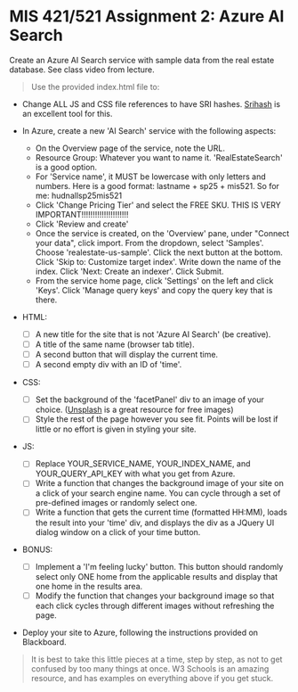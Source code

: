 # MIS 421/521 Assignment 2: Azure AI Search

Create an Azure AI Search service with sample data from the real estate database. See class video from lecture.

>Use the provided index.html file to:
- Change ALL JS and CSS file references to have SRI hashes. [Srihash](srihash.org) is an excellent tool for this.
- In Azure, create a new 'AI Search' service with the following aspects:
	- On the Overview page of the service, note the URL.
	- Resource Group: Whatever you want to name it. 'RealEstateSearch' is a good option.
	- For 'Service name', it MUST be lowercase with only letters and numbers. Here is a good format: lastname + sp25 + mis521. So for me: hudnallsp25mis521
	- Click 'Change Pricing Tier' and select the FREE SKU. THIS IS VERY IMPORTANT!!!!!!!!!!!!!!!!!!!!!
	- Click 'Review and create'
	- Once the service is created, on the 'Overview' pane, under "Connect your data", click import. From the dropdown, select 'Samples'. Choose 'realestate-us-sample'. Click the next button at the bottom. Click 'Skip to: Customize target index'. Write down the name of the index. Click 'Next: Create an indexer'. Click Submit.
	- From the service home page, click 'Settings' on the left and click 'Keys'. Click 'Manage query keys' and copy the query key that is there.
	

- HTML:
  - [ ] A new title for the site that is not 'Azure AI Search' (be creative).
  - [ ] A title of the same name (browser tab title).
  - [ ] A second button that will display the current time.
  - [ ] A second empty div with an ID of 'time'.
- CSS:
  - [ ] Set the background of the 'facetPanel' div to an image of your choice. ([Unsplash](unsplash.com) is a great resource for free images)
  - [ ] Style the rest of the page however you see fit. Points will be lost if little or no effort is given in styling your site.
- JS:
  - [ ] Replace YOUR_SERVICE_NAME, YOUR_INDEX_NAME, and YOUR_QUERY_API_KEY with what you get from Azure.
  - [ ] Write a function that changes the background image of your site on a click of your search engine name. You can cycle through a set of pre-defined images or randomly select one.
  - [ ] Write a function that gets the current time (formatted HH:MM), loads the result into your 'time' div, and displays the div as a JQuery UI dialog window on a click of your time button.
- BONUS:
  - [ ] Implement a 'I'm feeling lucky' button. This button should randomly select only ONE home from the applicable results and display that one home in the results area.
  - [ ] Modify the function that changes your background image so that each click cycles through different images without refreshing the page.
- Deploy your site to Azure, following the instructions provided on Blackboard.

> It is best to take this little pieces at a time, step by step, as not to get confused by too many things at once. W3 Schools is an amazing resource, and has examples on everything above if you get stuck.
